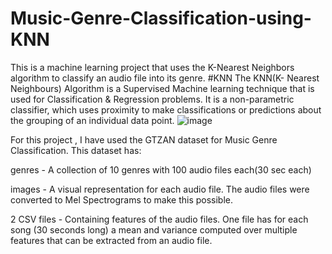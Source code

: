 # Music-Genre-Classification-using-KNN
This is a machine learning project that uses the K-Nearest Neighbors algorithm to classify an audio file into its genre.
#KNN
The KNN(K- Nearest Neighbours) Algorithm is a Supervised Machine learning technique that is used for Classification & Regression problems.
It is a non-parametric classifier, which uses proximity to make classifications or predictions about the grouping of an individual data point.
![image](https://github.com/Neetithapa/Music-Genre-Classification-using-KNN/assets/113099605/012bb817-8cf9-4174-aa71-5968360b6bc8)

For this project , I have used the GTZAN dataset for Music Genre Classification. 
This dataset has:

genres - A collection of 10 genres with 100 audio files each(30 sec each)

images - A visual representation for each audio file. The audio files were converted to Mel Spectrograms to make this possible.

2 CSV files - Containing features of the audio files. One file has for each song (30 seconds long) a mean and variance computed over multiple features that can be extracted from an audio file.



